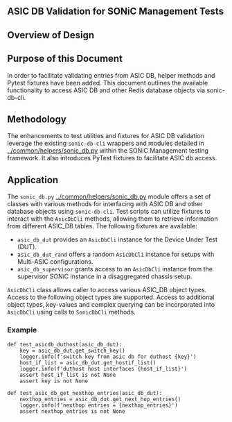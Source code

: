 ## ASIC DB Validation for SONiC Management Tests
## Overview of Design

## Purpose of this Document

In order to facilitate validating entries from ASIC DB, helper methods and Pytest fixtures have been added. This document outlines the available functionality to access ASIC DB and other Redis database objects via sonic-db-cli.

## Methodology

The enhancements to test utilities and fixtures for ASIC DB validation leverage the existing `sonic-db-cli` wrappers and modules detailed in [../common/helpers/sonic_db.py](../common/helpers/sonic_db.py) within the SONiC Management testing framework. It also introduces PyTest fixtures to facilitate ASIC db access.

## Application

The `sonic_db.py` [../common/helpers/sonic_db.py](../common/helpers/sonic_db.py) module offers a set of classes with various methods for interfacing with ASIC DB and other database objects using `sonic-db-cli`. Test scripts can utilize fixtures to interact with the `AsicDbCli` methods, allowing them to retrieve information from different ASIC_DB tables. The following fixtures are available:

- `asic_db_dut` provides an `AsicDbCli` instance for the Device Under Test (DUT).
- `asic_db_dut_rand` offers a random `AsicDbCli` instance for setups with Multi-ASIC configurations.
- `asic_db_supervisor` grants access to an `AsicDbCli` instance from the supervisor SONiC instance in a disaggregated chassis setup.

`AsicDbCli` class allows caller to access various ASIC_DB object types. Access to the following object types are supported. Access to additional object types, key-values and complex querying can be incorporated into `AsicDbCli` using calls to `SonicDbCli` methods.

### Example

```
def test_asicdb_duthost(asic_db_dut):
    key = asic_db_dut.get_switch_key()
    logger.info(f'switch key from asic db for duthost {key}')
    host_if_list = asic_db_dut.get_hostif_list()
    logger.info(f'duthost host interfaces {host_if_list}')
    assert host_if_list is not None
    assert key is not None

def test_asic_db_get_nexthop_entries(asic_db_dut):
    nexthop_entries = asic_db_dut.get_next_hop_entries()
    logger.info(f'nexthop entries = {nexthop_entries}')
    assert nexthop_entries is not None
```
